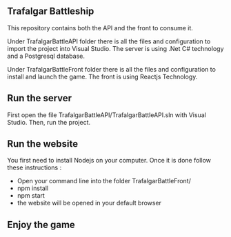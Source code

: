 ## Trafalgar Battleship

This repository contains both the API and the front to consume it.

Under TrafalgarBattleAPI folder there is all the files and configuration to import the project into Visual Studio.
The server is using .Net C# technology and a Postgresql database.

Under TrafalgarBattleFront folder there is all the files and configuration to install and launch the game.
The front is using Reactjs Technology.


## Run the server

First open the file TrafalgarBattleAPI/TrafalgarBattleAPI.sln with Visual Studio.
Then, run the project.


## Run the website

You first need to install Nodejs on your computer.
Once it is done follow these instructions :
- Open your command line into the folder TrafalgarBattleFront/
- npm install
- npm start
- the website will be opened in your default browser



## Enjoy the game
